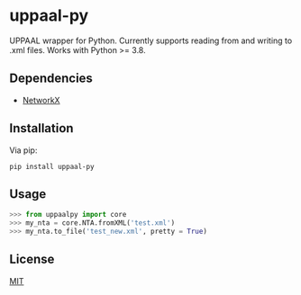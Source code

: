 # uppaal-py
UPPAAL wrapper for Python. Currently supports reading from and writing to .xml files. Works with Python >= 3.8.

## Dependencies
* [NetworkX](https://github.com/networkx/networkx)

## Installation
Via pip:
```
pip install uppaal-py
```

## Usage
```Python
>>> from uppaalpy import core
>>> my_nta = core.NTA.fromXML('test.xml')
>>> my_nta.to_file('test_new.xml', pretty = True)
```

## License
[MIT](https://mit-license.org/)
